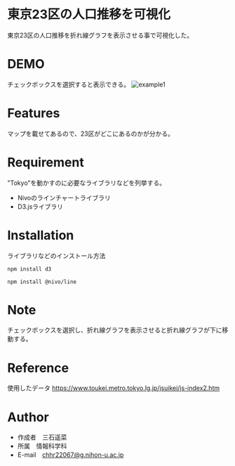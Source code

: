 # 東京23区の人口推移を可視化

東京23区の人口推移を折れ線グラフを表示させる事で可視化した。

# DEMO

チェックボックスを選択すると表示できる。
![example1](https://github.com/mituishi-bot/Tokyo/assets/147366823/b8a24ac7-d82b-4f59-a77b-5bfbaa8257a7)


# Features

マップを載せてあるので、23区がどこにあるのかが分かる。

# Requirement

"Tokyo"を動かすのに必要なライブラリなどを列挙する。

* Nivoのラインチャートライブラリ
* D3.jsライブラリ

# Installation

ライブラリなどのインストール方法

```bash
npm install d3    
```
```bash
npm install @nivo/line
```

# Note

チェックボックスを選択し、折れ線グラフを表示させると折れ線グラフが下に移動する。

# Reference

使用したデータ
<https://www.toukei.metro.tokyo.lg.jp/jsuikei/js-index2.htm>

# Author

* 作成者　三石遥菜
* 所属　情報科学科
* E-mail　chhr22067@g.nihon-u.ac.jp

